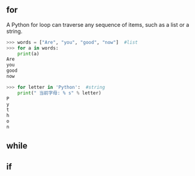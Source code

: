 ## for
A Python for loop can traverse any sequence of items, such as a list or a string.

```Python
>>> words = ["Are", "you", "good", "now"]  #list
>>> for a in words:
    print(a)
Are
you
good
now

>>> for letter in 'Python':  #string
    print(" 当前字母: % s" % letter)
P
y
t
h
o
n
```



## while



## if
